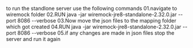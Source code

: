 to run the standlone server use the following commands
01.navigate to wiremock folder 
02.RUN java -jar wiremock-jre8-standalone-2.32.0.jar --port 8086 --verbose
03.Now move the json files to the mapping folder which got created 
04.RUN java -jar wiremock-jre8-standalone-2.32.0.jar --port 8086 --verbose
05.if any changes are made in json files stop the server and run it again
